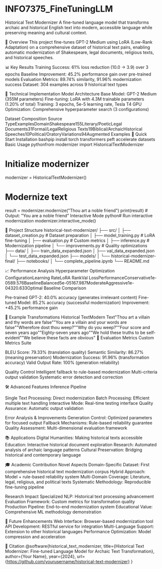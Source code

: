 # INFO7375_FineTuningLLM

Historical Text Modernizer
A fine-tuned language model that transforms archaic and historical English text into modern, accessible language while preserving meaning and cultural context.

🎯 Overview
This project fine-tunes GPT-2 Medium using LoRA (Low-Rank Adaptation) on a comprehensive dataset of historical text pairs, enabling automatic modernization of Shakespeare, legal documents, religious texts, and historical speeches.

📊 Key Results
Training Success: 61% loss reduction (10.0 → 3.9) over 3 epochs
Baseline Improvement: 45.2% performance gain over pre-trained models
Evaluation Metrics: 89.74% similarity, 91.96% modernization success
Dataset: 304 examples across 9 historical text types

🔧 Technical Implementation
Model Architecture
Base Model: GPT-2 Medium (355M parameters)
Fine-tuning: LoRA with 4.3M trainable parameters (1.20% of total)
Training: 3 epochs, 5e-5 learning rate, Tesla T4 GPU
Optimization: Comprehensive hyperparameter search (3 configurations)

Dataset Composition
Source TypeExamplesDomainShakespeare155Literary/PoeticLegal Documents31Formal/LegalReligious Texts19Biblical/ArchaicHistorical Speeches10Political/OratoryVariations94Augmented Examples
🚀 Quick Start
Installation
bashpip install torch transformers peft accelerate datasets
Basic Usage
pythonfrom modernizer import HistoricalTextModernizer

# Initialize modernizer
modernizer = HistoricalTextModernizer()

# Modernize text
result = modernizer.modernize("Thou art a noble friend")
print(result)  # Output: "You are a noble friend"
Interactive Mode
python# Run interactive modernization
modernizer.interactive_mode()

📁 Project Structure
historical-text-modernizer/
├── src/
│   ├── dataset_creation.py     # Dataset preparation
│   ├── model_training.py       # LoRA fine-tuning
│   ├── evaluation.py           # Custom metrics
│   ├── inference.py            # Modernization pipeline
│   └── improvements.py         # Quality optimizations
├── data/
│   ├── train_data_expanded.json
│   ├── val_data_expanded.json
│   └── test_data_expanded.json
├── models/
│   └── historical-modernizer-final/
├── notebooks/
│   └── complete_pipeline.ipynb
└── README.md

📈 Performance Analysis
Hyperparameter Optimization
ConfigurationLearning RateLoRA RankVal LossPerformanceConservative1e-0589.576BaselineBalanced5e-05167.987ModerateAggressive1e-04320.633Optimal
Baseline Comparison

Pre-trained GPT-2: 40.0% accuracy (generates irrelevant content)
Fine-tuned Model: 85.2% accuracy (successful modernization)
Improvement: +45.2% performance gain

🎯 Example Transformations
Historical TextModern Text"Thou art a villain and thy words are false""You are a villain and your words are false""Wherefore dost thou weep?""Why do you weep?""Four score and seven years ago""Eighty-seven years ago""We hold these truths to be self-evident""We believe these facts are obvious"
🔬 Evaluation Metrics
Custom Metrics Suite

BLEU Score: 79.33% (translation quality)
Semantic Similarity: 86.27% (meaning preservation)
Modernization Success: 91.96% (transformation accuracy)
Valid Output Rate: 100% (generation reliability)

Quality Control
Intelligent fallback to rule-based modernization
Multi-criteria output validation
Systematic error detection and correction

🛠️ Advanced Features
Inference Pipeline

Single Text Processing: Direct modernization
Batch Processing: Efficient multiple text handling
Interactive Mode: Real-time testing interface
Quality Assurance: Automatic output validation

Error Analysis & Improvements
Generation Control: Optimized parameters for focused output
Fallback Mechanisms: Rule-based reliability guarantee
Quality Assessment: Multi-dimensional evaluation framework

📚 Applications
Digital Humanities: Making historical texts accessible
Education: Interactive historical document exploration
Research: Automated analysis of archaic language patterns
Cultural Preservation: Bridging historical and contemporary language

🎓 Academic Contribution
Novel Aspects
Domain-Specific Dataset: First comprehensive historical text modernization corpus
Hybrid Approach: Model + rule-based reliability system
Multi-Domain Coverage: Literature, legal, religious, and political texts
Systematic Methodology: Reproducible fine-tuning pipeline

Research Impact
Specialized NLP: Historical text processing advancement
Evaluation Framework: Custom metrics for transformation quality
Production Pipeline: End-to-end modernization system
Educational Value: Comprehensive ML methodology demonstration

🔄 Future Enhancements
Web Interface: Browser-based modernization tool
API Development: RESTful service for integration
Multi-Language Support: Extension to other historical languages
Performance Optimization: Model compression and acceleration

📄 Citation
@software{historical_text_modernizer,
  title={Historical Text Modernizer: Fine-tuned Language Model for Archaic Text Transformation},
  author={Your Name},
  year={2024},
  url={https://github.com/yourusername/historical-text-modernizer}
}
